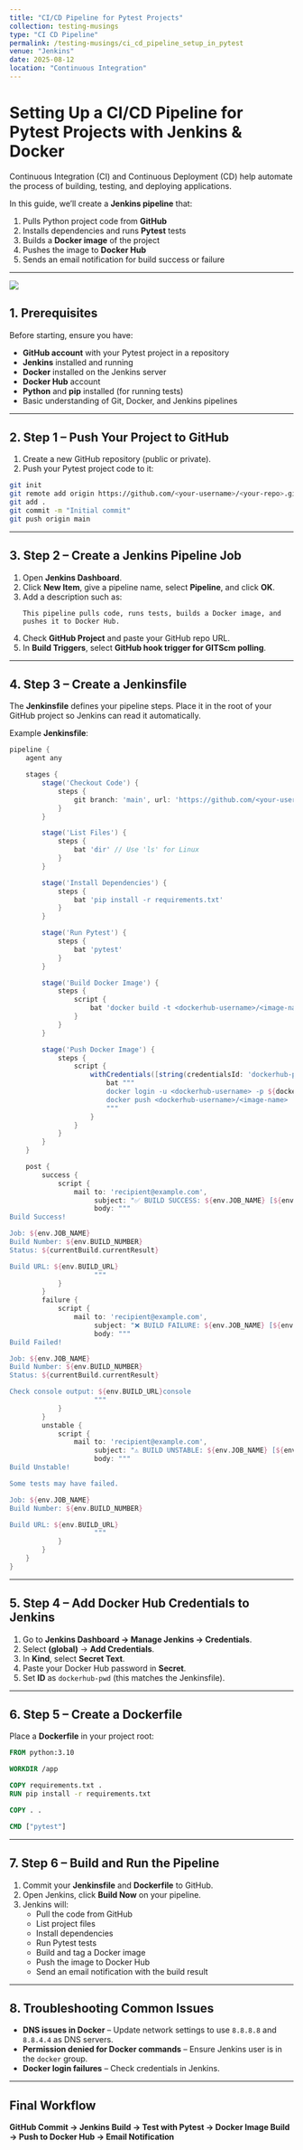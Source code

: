 ```yaml
---
title: "CI/CD Pipeline for Pytest Projects"
collection: testing-musings
type: "CI CD Pipeline"
permalink: /testing-musings/ci_cd_pipeline_setup_in_pytest
venue: "Jenkins"
date: 2025-08-12
location: "Continuous Integration"
---
```




# Setting Up a CI/CD Pipeline for Pytest Projects with Jenkins & Docker

Continuous Integration (CI) and Continuous Deployment (CD) help automate the process of building, testing, and deploying applications.

In this guide, we’ll create a **Jenkins pipeline** that:
1. Pulls Python project code from **GitHub**
2. Installs dependencies and runs **Pytest** tests
3. Builds a **Docker image** of the project
4. Pushes the image to **Docker Hub**
5. Sends an email notification for build success or failure

---


<img src='/images/ci_cd_flow.png'>


## 1. Prerequisites

Before starting, ensure you have:

- **GitHub account** with your Pytest project in a repository
- **Jenkins** installed and running
- **Docker** installed on the Jenkins server
- **Docker Hub** account
- **Python** and **pip** installed (for running tests)
- Basic understanding of Git, Docker, and Jenkins pipelines

---

## 2. Step 1 – Push Your Project to GitHub

1. Create a new GitHub repository (public or private).
2. Push your Pytest project code to it:

```bash
git init
git remote add origin https://github.com/<your-username>/<your-repo>.git
git add .
git commit -m "Initial commit"
git push origin main
```

---

## 3. Step 2 – Create a Jenkins Pipeline Job

1. Open **Jenkins Dashboard**.
2. Click **New Item**, give a pipeline name, select **Pipeline**, and click **OK**.
3. Add a description such as:
   ```
   This pipeline pulls code, runs tests, builds a Docker image, and pushes it to Docker Hub.
   ```
4. Check **GitHub Project** and paste your GitHub repo URL.
5. In **Build Triggers**, select **GitHub hook trigger for GITScm polling**.

---

## 4. Step 3 – Create a Jenkinsfile

The **Jenkinsfile** defines your pipeline steps. Place it in the root of your GitHub project so Jenkins can read it automatically.

Example **Jenkinsfile**:

```groovy
pipeline {
    agent any

    stages {
        stage('Checkout Code') {
            steps {
                git branch: 'main', url: 'https://github.com/<your-username>/<your-repo>.git'
            }
        }

        stage('List Files') {
            steps {
                bat 'dir' // Use 'ls' for Linux
            }
        }

        stage('Install Dependencies') {
            steps {
                bat 'pip install -r requirements.txt'
            }
        }

        stage('Run Pytest') {
            steps {
                bat 'pytest'
            }
        }

        stage('Build Docker Image') {
            steps {
                script {
                    bat 'docker build -t <dockerhub-username>/<image-name> .'
                }
            }
        }

        stage('Push Docker Image') {
            steps {
                script {
                    withCredentials([string(credentialsId: 'dockerhub-pwd', variable: 'dockerhubpwd')]) {
                        bat """
                        docker login -u <dockerhub-username> -p ${dockerhubpwd}
                        docker push <dockerhub-username>/<image-name>
                        """
                    }
                }
            }
        }
    }

    post {
        success {
            script {
                mail to: 'recipient@example.com',
                     subject: "✅ BUILD SUCCESS: ${env.JOB_NAME} [${env.BUILD_NUMBER}]",
                     body: """
Build Success!

Job: ${env.JOB_NAME}
Build Number: ${env.BUILD_NUMBER}
Status: ${currentBuild.currentResult}

Build URL: ${env.BUILD_URL}
                     """
            }
        }
        failure {
            script {
                mail to: 'recipient@example.com',
                     subject: "❌ BUILD FAILURE: ${env.JOB_NAME} [${env.BUILD_NUMBER}]",
                     body: """
Build Failed!

Job: ${env.JOB_NAME}
Build Number: ${env.BUILD_NUMBER}
Status: ${currentBuild.currentResult}

Check console output: ${env.BUILD_URL}console
                     """
            }
        }
        unstable {
            script {
                mail to: 'recipient@example.com',
                     subject: "⚠️ BUILD UNSTABLE: ${env.JOB_NAME} [${env.BUILD_NUMBER}]",
                     body: """
Build Unstable!

Some tests may have failed.

Job: ${env.JOB_NAME}
Build Number: ${env.BUILD_NUMBER}

Build URL: ${env.BUILD_URL}
                     """
            }
        }
    }
}
```

---

## 5. Step 4 – Add Docker Hub Credentials to Jenkins

1. Go to **Jenkins Dashboard → Manage Jenkins → Credentials**.
2. Select **(global)** → **Add Credentials**.
3. In **Kind**, select **Secret Text**.
4. Paste your Docker Hub password in **Secret**.
5. Set **ID** as `dockerhub-pwd` (this matches the Jenkinsfile).

---

## 6. Step 5 – Create a Dockerfile

Place a **Dockerfile** in your project root:

```dockerfile
FROM python:3.10

WORKDIR /app

COPY requirements.txt .
RUN pip install -r requirements.txt

COPY . .

CMD ["pytest"]
```

---

## 7. Step 6 – Build and Run the Pipeline

1. Commit your **Jenkinsfile** and **Dockerfile** to GitHub.
2. Open Jenkins, click **Build Now** on your pipeline.
3. Jenkins will:
   - Pull the code from GitHub
   - List project files
   - Install dependencies
   - Run Pytest tests
   - Build and tag a Docker image
   - Push the image to Docker Hub
   - Send an email notification with the build result

---

## 8. Troubleshooting Common Issues

- **DNS issues in Docker** – Update network settings to use `8.8.8.8` and `8.8.4.4` as DNS servers.
- **Permission denied for Docker commands** – Ensure Jenkins user is in the `docker` group.
- **Docker login failures** – Check credentials in Jenkins.

---

## Final Workflow

**GitHub Commit → Jenkins Build → Test with Pytest → Docker Image Build → Push to Docker Hub → Email Notification**
